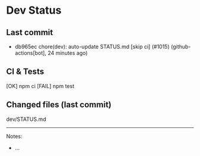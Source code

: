 # Dev Status

## Last commit
- db965ec chore(dev): auto-update STATUS.md [skip ci] (#1015) (github-actions[bot], 24 minutes ago)
## CI & Tests
[OK] npm ci
[FAIL] npm test

## Changed files (last commit)
dev/STATUS.md

---
Notes:
- ...
